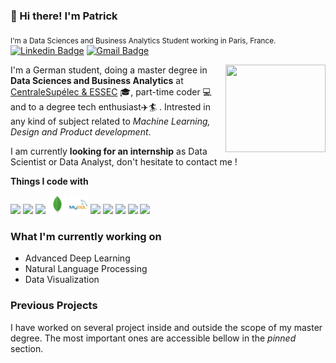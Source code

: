 ### 👋 Hi there! I'm Patrick
<sub> I'm a Data Sciences and Business Analytics Student working in Paris, France.</sub>  
[![Linkedin Badge](https://img.shields.io/badge/-patrick-ldckr-blue?style=flat&logo=Linkedin&logoColor=white&link=https://www.linkedin.com/in/patrick-ldckr/)](https://www.linkedin.com/in/patrick-ldckr/)
[![Gmail Badge](https://img.shields.io/badge/-leyendeckerpatrick-c14438?style=flat&logo=Gmail&logoColor=white&link=mailto:leyendeckerpatrick@gmail.com)](mailto:leyendeckerpatrick@gmail.com) 

 
<img src="https://media.giphy.com/media/ASd0Ukj0y3qMM/giphy.gif" width="160" height="140" align="right" /> 
<div>
  I'm a German student, doing a master degree in <strong>Data Sciences and Business Analytics</strong> at <a href="https://www.essec.edu/en/program/mscs/master-data-sciences-business-analytics/">CentraleSupélec & ESSEC</a> 🎓, part-time coder 💻 and to a degree tech enthusiast✈️🏄 .  
  Intrested in any kind of subject related to <i>Machine Learning, Design and Product development</i>.

I am currently **looking for an internship** as Data Scientist or Data Analyst, don't hesitate to contact me !
</div>

**Things I code with**  
<p>
<img src="https://github.com/abranhe/programming-languages-logos/blob/master/src/python/python_128x128.png" height="30">
<img src="https://github.com/abranhe/programming-languages-logos/blob/master/src/html/html_128x128.png" height="30">
<img src="https://github.com/abranhe/programming-languages-logos/blob/master/src/r/r_128x128.png" height="30">
<img src="https://raw.githubusercontent.com/devicons/devicon/master/icons/mongodb/mongodb-original.svg" alt="mongodb" height="30" />
<img src="https://raw.githubusercontent.com/devicons/devicon/master/icons/mysql/mysql-original-wordmark.svg" alt="mysql"  height="30" />
<img src="https://spark.apache.org/images/spark-logo-trademark.png" height="30" />
<img src="https://github.com/valohai/ml-logos/blob/master/pytorch.svg" height="20" />
<img src="https://github.com/valohai/ml-logos/blob/master/pandas.svg" height="30" />
<img src="https://github.com/valohai/ml-logos/blob/master/numpy-logo.svg" height="30" />
<img src="https://github.com/valohai/ml-logos/blob/master/scikit-learn.svg" height="30" />
</p>

### What I'm currently working on
- Advanced Deep Learning
- Natural Language Processing
- Data Visualization 

### Previous Projects
I have worked on several project inside and outside the scope of my master degree. The most important ones are accessible bellow in the *pinned* section.
